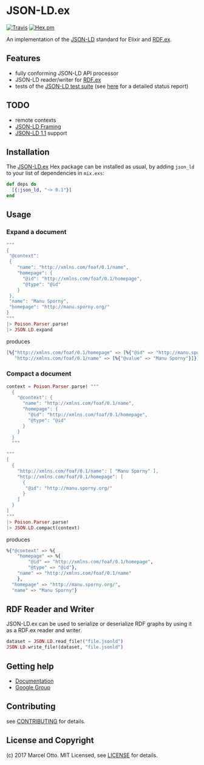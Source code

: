 # JSON-LD.ex

[![Travis](https://img.shields.io/travis/marcelotto/jsonld-ex.svg?style=flat-square)](https://travis-ci.org/marcelotto/jsonld-ex)
[![Hex.pm](https://img.shields.io/hexpm/v/json_ld.svg?style=flat-square)](https://hex.pm/packages/json_ld)

An implementation of the [JSON-LD] standard for Elixir and [RDF.ex].


## Features

- fully conforming JSON-LD API processor
- JSON-LD reader/writer for [RDF.ex]
- tests of the [JSON-LD test suite][] (see [here](https://github.com/marcelotto/jsonld-ex/wiki/JSON-LD.ex-implementation-report) for a detailed status report)


## TODO

- remote contexts
- [JSON-LD Framing]
- [JSON-LD 1.1] support


## Installation

The [JSON-LD.ex](https://hex.pm/packages/json_ld) Hex package can be installed as usual, by adding `json_ld` to your list of dependencies in `mix.exs`:

```elixir
def deps do
  [{:json_ld, "~> 0.1"}]
end
```


## Usage


### Expand a document

```elixir
"""
{
 "@context":
 {
    "name": "http://xmlns.com/foaf/0.1/name",
    "homepage": {
      "@id": "http://xmlns.com/foaf/0.1/homepage",
      "@type": "@id"
    }
 },
 "name": "Manu Sporny",
 "homepage": "http://manu.sporny.org/"
}
"""
|> Poison.Parser.parse!
|> JSON.LD.expand
```

produces

```elixir
[%{"http://xmlns.com/foaf/0.1/homepage" => [%{"@id" => "http://manu.sporny.org/"}],
   "http://xmlns.com/foaf/0.1/name" => [%{"@value" => "Manu Sporny"}]}]
```

### Compact a document

```elixir
context = Poison.Parser.parse! """
  {
    "@context": {
      "name": "http://xmlns.com/foaf/0.1/name",
      "homepage": {
        "@id": "http://xmlns.com/foaf/0.1/homepage",
        "@type": "@id"
      }
    }
  }
  """

"""
[
  {
    "http://xmlns.com/foaf/0.1/name": [ "Manu Sporny" ],
    "http://xmlns.com/foaf/0.1/homepage": [
      {
       "@id": "http://manu.sporny.org/"
      }
    ]
  }
]
"""
|> Poison.Parser.parse!
|> JSON.LD.compact(context)
```

produces 

```elixir
%{"@context" => %{
    "homepage" => %{
        "@id" => "http://xmlns.com/foaf/0.1/homepage", 
        "@type" => "@id"},
    "name" => "http://xmlns.com/foaf/0.1/name"
    },
  "homepage" => "http://manu.sporny.org/", 
  "name" => "Manu Sporny"}
```


## RDF Reader and Writer

JSON-LD.ex can be used to serialize or deserialize RDF graphs by using it as a RDF.ex reader and writer.

```elixir
dataset = JSON.LD.read_file!("file.jsonld")
JSON.LD.write_file!(dataset, "file.jsonld")
```


## Getting help

- [Documentation](http://hexdocs.pm/json_ld)
- [Google Group](https://groups.google.com/d/forum/rdfex)


## Contributing

see [CONTRIBUTING](CONTRIBUTING.md) for details.


## License and Copyright

(c) 2017 Marcel Otto. MIT Licensed, see [LICENSE](LICENSE.md) for details.


[RDF.ex]:             https://hex.pm/packages/rdf
[JSON-LD]:            http://www.w3.org/TR/json-ld/ "JSON-LD 1.0"
[JSON-LD 1.1]:        https://json-ld.org/spec/latest/json-ld/ "JSON-LD 1.1"
[JSON-LD API]:        http://www.w3.org/TR/json-ld-api/ "JSON-LD 1.0 Processing Algorithms and API"
[JSON-LD Framing]:    http://json-ld.org/spec/latest/json-ld-framing/
[JSON-LD test suite]: http://json-ld.org/test-suite/



